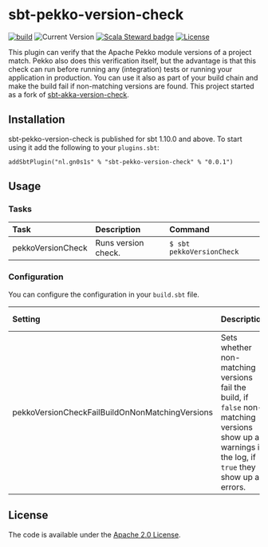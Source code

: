 # sbt-pekko-version-check

[![build](https://github.com/Philippus/sbt-pekko-version-check/workflows/build/badge.svg)](https://github.com/Philippus/sbt-pekko-version-check/actions/workflows/scala.yml?query=workflow%3Abuild+branch%3Amain)
![Current Version](https://img.shields.io/badge/version-0.0.1-brightgreen.svg?style=flat "0.0.1")
[![Scala Steward badge](https://img.shields.io/badge/Scala_Steward-helping-blue.svg?style=flat&logo=data:image/png;base64,iVBORw0KGgoAAAANSUhEUgAAAA4AAAAQCAMAAAARSr4IAAAAVFBMVEUAAACHjojlOy5NWlrKzcYRKjGFjIbp293YycuLa3pYY2LSqql4f3pCUFTgSjNodYRmcXUsPD/NTTbjRS+2jomhgnzNc223cGvZS0HaSD0XLjbaSjElhIr+AAAAAXRSTlMAQObYZgAAAHlJREFUCNdNyosOwyAIhWHAQS1Vt7a77/3fcxxdmv0xwmckutAR1nkm4ggbyEcg/wWmlGLDAA3oL50xi6fk5ffZ3E2E3QfZDCcCN2YtbEWZt+Drc6u6rlqv7Uk0LdKqqr5rk2UCRXOk0vmQKGfc94nOJyQjouF9H/wCc9gECEYfONoAAAAASUVORK5CYII=)](https://scala-steward.org)
[![License](https://img.shields.io/badge/license-Apache%202.0-blue.svg?style=flat "Apache 2.0")](LICENSE)

This plugin can verify that the Apache Pekko module versions of a project match. Pekko also does this verification
itself, but the advantage is that this check can run before running any (integration) tests or running your application
in production. You can use it also as part of your build chain and make the build fail if non-matching versions are
found. This project started as a fork of [sbt-akka-version-check](https://github.com/johanandren/sbt-akka-version-check).

## Installation

sbt-pekko-version-check is published for sbt 1.10.0 and above. To start using it add the following to your
`plugins.sbt`:

```
addSbtPlugin("nl.gn0s1s" % "sbt-pekko-version-check" % "0.0.1")
```

## Usage
### Tasks

| Task              | Description          | Command                       |
|:------------------|:---------------------|:------------------------------|
| pekkoVersionCheck | Runs version check.  | ```$ sbt pekkoVersionCheck``` |

### Configuration
You can configure the configuration in your `build.sbt` file.

| Setting                                                                                 | Description                                                                                                                                           | Default Value |
|:----------------------------------------------------------------------------------------|:------------------------------------------------------------------------------------------------------------------------------------------------------|:--------------|
| pekkoVersionCheckFailBuildOnNonMatchingVersions | Sets whether non-matching versions fail the build, if `false` non-matching versions show up as warnings in the log, if `true` they show up as errors. | false         |

## License
The code is available under the [Apache 2.0 License](LICENSE).
